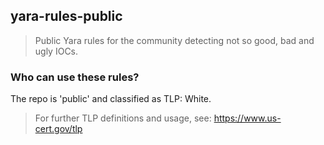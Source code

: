 ## yara-rules-public
>Public Yara rules for the community detecting not so good, bad and ugly IOCs.


### Who can use these rules?
The repo is 'public' and classified as TLP: White.
>For further TLP definitions and usage, see: https://www.us-cert.gov/tlp
